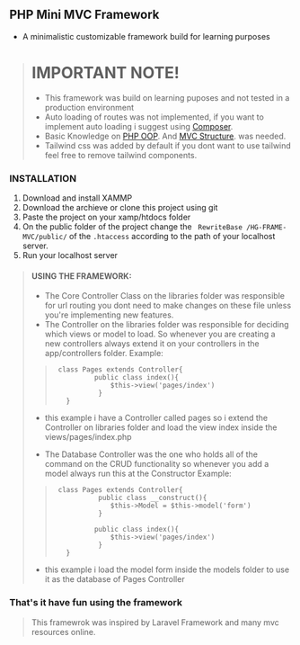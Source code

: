 ## PHP Mini MVC Framework
- A minimalistic customizable framework build for learning purposes

> # IMPORTANT NOTE!
> - This framework was build on learning puposes and not tested in a production environment
> - Auto loading of routes was not implemented, if you want to implement auto loading i suggest using [Composer](https://getcomposer.org/).
> - Basic Knowledge on [PHP OOP](https://www.w3schools.com/php/php_oop_what_is.asp/). And  [MVC Structure](https://www.w3schools.in/mvc-architecture). was needed.
> - Tailwind css was added by default if you dont want to use tailwind feel free to remove tailwind components.

### INSTALLATION
1. Download and install XAMMP
1. Download the archieve or clone this project using git
1. Paste the project on your xamp/htdocs folder
1. On the public folder of the project change the ` RewriteBase /HG-FRAME-MVC/public/` of the `.htaccess` according to the path of your localhost server.
1. Run your localhost server

> #### USING THE FRAMEWORK:
> - The Core Controller Class on the libraries folder was responsible for url routing you dont need to make changes on these
file unless you're implementing new features.
> - The Controller on the libraries folder was responsible for deciding which views or model to load. So whenever you are creating a new controllers always extend it on your controllers in the app/controllers folder.
> Example:
>>      class Pages extends Controller{ 
>>               public class index(){
>>                   $this->view('pages/index')
>>                }
>>        } 
> -  this example i have a Controller called pages so i extend the Controller on libraries folder and load the view index inside the views/pages/index.php
> 
> -  The Database Controller was the one who holds all of the command on the CRUD functionality so whenever you add a model always run this at the Constructor
>  Example:
>>      class Pages extends Controller{ 
>>                public class __construct(){
>>                   $this->Model = $this->model('form')
>>                }
>>
>>               public class index(){
>>                   $this->view('pages/index')
>>                }
>>        }
> -  this example i load the model form inside the models folder to use it as the database of Pages Controller

### That's it have fun using the framework
> This framewrok was inspired by Laravel Framework and many mvc resources online.


